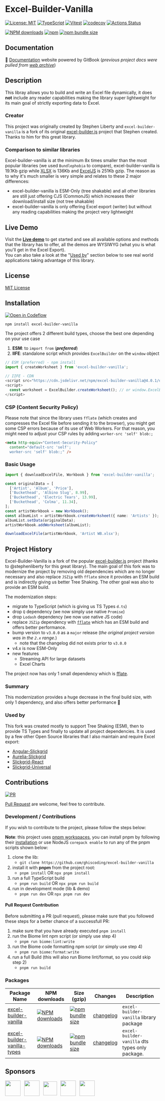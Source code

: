 # Excel-Builder-Vanilla

[![License: MIT](https://img.shields.io/badge/License-MIT-yellow.svg)](https://opensource.org/licenses/MIT)
[![TypeScript](https://img.shields.io/badge/%3C%2F%3E-TypeScript-%230074c1.svg)](http://www.typescriptlang.org/)
[![Vitest](https://img.shields.io/badge/tested%20with-vitest-fcc72b.svg?logo=vitest)](https://vitest.dev/)
[![codecov](https://codecov.io/gh/ghiscoding/excel-builder-vanilla/branch/main/graph/badge.svg)](https://codecov.io/gh/ghiscoding/excel-builder-vanilla)
[![Actions Status](https://github.com/ghiscoding/excel-builder-vanilla/actions/workflows/main.yml/badge.svg)](https://github.com/ghiscoding/excel-builder-vanilla/actions)

[![NPM downloads](https://img.shields.io/npm/dy/excel-builder-vanilla)](https://npmjs.org/package/excel-builder-vanilla)
[![npm](https://img.shields.io/npm/v/excel-builder-vanilla.svg?logo=npm&logoColor=fff&label=npm)](https://www.npmjs.com/package/excel-builder-vanilla)
[![npm bundle size](https://img.shields.io/bundlephobia/minzip/excel-builder-vanilla?color=success&label=gzip)](https://bundlephobia.com/result?p=excel-builder-vanilla)

## Documentation

📘 [Documentation](https://ghiscoding.gitbook.io/excel-builder-vanilla/) website powered by GitBook (_previous project docs were pulled from [web archive](http://web.archive.org/web/20160907052007/http://excelbuilderjs.com)_)

## Description

This libray allows you to build and write an Excel file dynamically, it does **not** include any reader capabilities making the library super lightweight for its main goal of strictly exporting data to Excel.

### Creator

This project was originally created by Stephen Liberty and `excel-builder-vanilla` is a fork of its original [excel-builder.js](https://github.com/stephenliberty/excel-builder.js) project that Stephen created. Thanks to him for this great library.

### Comparison to similar libraries

Excel-builder-vanilla is at the minimum 8x times smaller than the most popular libraries (we used `Bundlephobia` to compare), excel-builder-vanilla is 19.1Kb gzip while [XLSX](https://bundlephobia.com/package/xlsx) is 136Kb and [ExcelJS](https://bundlephobia.com/package/exceljs) is 251Kb gzip. The reason as to why it's much smaller is very simple and relates to these 2 major differences: 
- excel-builder-vanilla is ESM-Only (tree shakable) and all other libraries are still just offering CJS (CommonJS) which increases their download/install size (not tree shakable)
- excel-builder-vanilla is only offering Excel export (writer) but without any reading capabilities making the project very lightweight

## Live Demo

Visit the [**Live demo**](https://ghiscoding.github.io/excel-builder-vanilla/) to get started and see all available options and methods that the library has to offer, all the demos are WYSIWYG (what you is what you'll get in the Excel Export).<br>
You can also take a look at the "[Used by](#used-by)" section below to see real world applications taking advantage of this library.

## License

[MIT License](https://github.com/ghiscoding/excel-builder-vanilla/blob/main/LICENSE.md)

## Installation

[![Open in Codeflow](https://developer.stackblitz.com/img/open_in_codeflow.svg)](https:///pr.new/ghiscoding/excel-builder-vanilla)

```sh
npm install excel-builder-vanilla
```

The project offers 2 different build types, choose the best one depending on your use case
1. **ESM**: to `import from` (_**preferred**_)
2. **IIFE**: standalone script which provides `ExcelBuilder` on the `window` object

```ts
// ESM (preferred) - npm install
import { createWorksheet } from 'excel-builder-vanilla';

// IIFE - CDN
<script src="https://cdn.jsdelivr.net/npm/excel-builder-vanilla@4.0.1/dist/excel-builder.iife.js"></script>
<script>
  const worksheet = ExcelBuilder.createWorksheet(); // or window.ExcelBuilder.createWorksheet();
</script>
```

### CSP (Content Security Policy)
Please note that since the library uses `fflate` (which creates and compresses the Excel file before sending it to the browser), you might get some CSP errors because of its use of Web Workers. For that reason, you might need to adjust your CSP rules by adding `worker-src 'self' blob:;`

```html
<meta http-equiv="Content-Security-Policy"
  content="default-src 'self';
  worker-src 'self' blob:;" />
```

### Basic Usage

```ts
import { downloadExcelFile, Workbook } from 'excel-builder-vanilla';

const originalData = [
  ['Artist', 'Album', 'Price'],
  ['Buckethead', 'Albino Slug', 8.99],
  ['Buckethead', 'Electric Tears', 13.99],
  ['Buckethead', 'Colma', 11.34],
];
const artistWorkbook = new Workbook();
const albumList = artistWorkbook.createWorksheet({ name: 'Artists' });
albumList.setData(originalData);
artistWorkbook.addWorksheet(albumList);

downloadExcelFile(artistWorkbook, 'Artist WB.xlsx');
```

## Project History
Excel-Builder-Vanilla is a fork of the popular [excel-builder.js](https://github.com/stephenliberty/excel-builder.js) project (thanks to @stephenliberty for this great library). The main goal of this fork was to modernize the project by removing old dependencies which are no longer necessary and also replace `JSZip` with `fflate` since it provides an ESM build and is indirectly giving us better Tree Shaking. The other goal was also to provide an ESM build.

The modernization steps:
- migrate to TypeScript (which is giving us TS Types `d.ts`)
- drop `Q` dependency (we now simply use native `Promise`)
- drop `Lodash` dependency (we now use native JS code)
- replace `JSZip` dependency with [`fflate`](https://github.com/101arrowz/fflate) which has an ESM build and offers better performance.
- bump version to `v3.0.0` as a `major` release (_the original project version was in the `2.x` range._)
  - note that the changelog did not exists prior to `v3.0.0`
- v4.x is now ESM-Only
- new features
  - Streaming API for large datasets
  - Excel Charts

The project now has only 1 small dependency which is [fflate](https://github.com/101arrowz/fflate).

### Summary

This modernization provides a huge decrease in the final build size, with only 1 dependency, and also offers better performance 🚀

### Used by

This fork was created mostly to support Tree Shaking (ESM), then to provide TS Types and finally to update all project dependencies. It is used by a few other Open Source libraries that I also maintain and require Excel export:

- [Angular-Slickgrid](https://ghiscoding.github.io/angular-slickgrid-demos)
- [Aurelia-Slickgrid](https://ghiscoding.github.io/aurelia-slickgrid-demos)
- [Slickgrid-React](https://ghiscoding.github.io/slickgrid-react-demos)
- [Slickgrid-Universal](https://ghiscoding.github.io/slickgrid-universal)

## Contributions

[![PR](https://img.shields.io/badge/PR-Welcome-1abc9c)](https://github.com/ghiscoding/excel-builder-vanilla/pulls)

[Pull Request](https://github.com/ghiscoding/excel-builder-vanilla/pulls) are welcome, feel free to contribute.

### Development / Contributions

If you wish to contribute to the project, please follow the steps below:

**Note**: this project uses [pnpm workspaces](https://pnpm.io/workspaces), you can install pnpm by following their [installation](https://pnpm.io/installation) or use NodeJS `corepack enable` to run any of the pnpm scripts shown below:

1. clone the lib:
   - `git clone https://github.com/ghiscoding/excel-builder-vanilla`
2. install it with **pnpm** from the project root:
   - `pnpm install` OR `npx pnpm install`
3. run a full TypeScript build
   - `pnpm run build` OR `npx pnpm run build`
4. run in development mode (lib & demo)
   - `pnpm run dev` OR `npx pnpm run dev`

#### Pull Request Contribution

Before submitting a PR (pull request), please make sure that you followed these steps for a better chance of a successfull PR:

1. make sure that you have already executed `pnpm install`
2. run the Biome lint npm script (or simply use step 4)
   - `pnpm run biome:lint:write`
3. run the Biome code formatting npm script (or simply use step 4)
   - `pnpm run biome:format:write`
4. run a full Build (this will also run Biome lint/format, so you could skip step 2)
   - `pnpm run build`

### Packages

| Package Name | NPM downloads | Size (gzip) | Changes | Description |
| -------------| ------- | ----------- | ------- | ----------- |
| [excel-builder-vanilla](https://github.com/ghiscoding/excel-builder-vanilla/tree/main/packages/excel-builder-vanilla) | [![NPM downloads](https://img.shields.io/npm/dm/excel-builder-vanilla)](https://npmjs.org/package/excel-builder-vanilla) | [![npm bundle size](https://img.shields.io/bundlephobia/minzip/excel-builder-vanilla?color=success&label=gzip)](https://bundlephobia.com/result?p=excel-builder-vanilla) | [changelog](https://github.com/ghiscoding/excel-builder-vanilla/blob/main/packages/excel-builder-vanilla/CHANGELOG.md) | `excel-builder-vanilla` library package |
| [excel-builder-vanilla-types](https://github.com/ghiscoding/excel-builder-vanilla/tree/main/packages/excel-builder-vanilla-types) | [![NPM downloads](https://img.shields.io/npm/dm/@excel-builder-vanilla/types)](https://npmjs.org/package/@excel-builder-vanilla/types) | [![npm bundle size](https://img.shields.io/bundlephobia/minzip/@excel-builder-vanilla/types?color=success&label=gzip)](https://bundlephobia.com/result?p=@excel-builder-vanilla/types) | [changelog](https://github.com/ghiscoding/excel-builder-vanilla/blob/main/packages/excel-builder-vanilla-types/CHANGELOG.md) | `excel-builder-vanilla` dts types only package.

## Sponsors

<div>
  <span>
    <a href="https://github.com/wundergraph" class="Link" title="Wundergraph" target="_blank"><img src="https://avatars.githubusercontent.com/u/64281914" class="avatar" width="50" height="50" valign="middle" /></a>
  </span>
  &nbsp;
  <span>
    <a href="https://github.com/johnsoncodehk" class="Link" title="johnsoncodehk (Volar)" target="_blank"><img src="https://avatars.githubusercontent.com/u/16279759" class="avatar avatar-user" width="50" height="50" valign="middle" /></a>
  </span>
   &nbsp;
  <span>
    <a href="https://github.com/kevinburkett" class="Link" title="kevinburkett" target="_blank"><img class="circle avatar-user" src="https://avatars.githubusercontent.com/u/48218815?s=52&amp;v=4" class="avatar avatar-user" width="45" height="45" valign="middle" /></a>
  </span>
  &nbsp;
  <span>
    <a href="https://github.com/anton-gustafsson" class="Link" title="anton-gustafsson" target="_blank"><img src="https://avatars.githubusercontent.com/u/22906905?s=52&v=4" class="avatar avatar-user" width="50" height="50" valign="middle" /></a>
  </span>
  &nbsp;
  <span>
    <a href="https://github.com/gibson552" class="Link" title="gibson552" target="_blank"><img src="https://avatars.githubusercontent.com/u/84058359?s=52&v=4" class="avatar avatar-user" width="50" height="50" valign="middle" /></a>
  </span>
</div>

